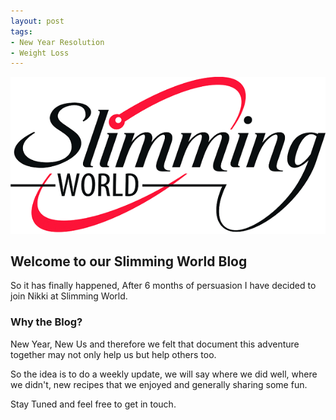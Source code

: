 ```yaml
---
layout: post
tags:
- New Year Resolution
- Weight Loss
---
```

![Welcome](/assets/images/Slimming.png)
## Welcome to our Slimming World Blog

So it has finally happened, After 6 months of persuasion I have decided to join Nikki at Slimming World.

### Why the Blog?

New Year, New Us and therefore we felt that document this adventure together may not only help us but help others too.

So the idea is to do a weekly update, we will say where we did well, where we didn't, new recipes that we enjoyed and generally sharing some fun.

Stay Tuned and feel free to get in touch.

